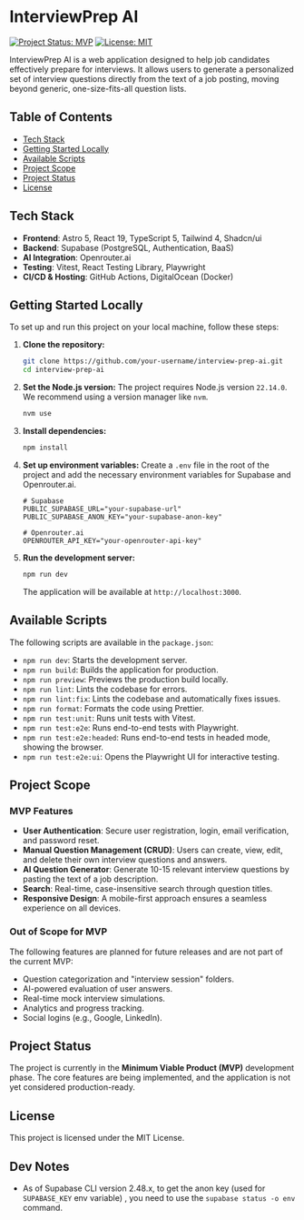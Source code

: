 # InterviewPrep AI

[![Project Status: MVP](https://img.shields.io/badge/status-MVP-green.svg)](https://shields.io/)
[![License: MIT](https://img.shields.io/badge/License-MIT-blue.svg)](https://opensource.org/licenses/MIT)

InterviewPrep AI is a web application designed to help job candidates effectively prepare for interviews. It allows users to generate a personalized set of interview questions directly from the text of a job posting, moving beyond generic, one-size-fits-all question lists.

## Table of Contents

- [Tech Stack](#tech-stack)
- [Getting Started Locally](#getting-started-locally)
- [Available Scripts](#available-scripts)
- [Project Scope](#project-scope)
- [Project Status](#project-status)
- [License](#license)

## Tech Stack

- **Frontend**: Astro 5, React 19, TypeScript 5, Tailwind 4, Shadcn/ui
- **Backend**: Supabase (PostgreSQL, Authentication, BaaS)
- **AI Integration**: Openrouter.ai
- **Testing**: Vitest, React Testing Library, Playwright
- **CI/CD & Hosting**: GitHub Actions, DigitalOcean (Docker)

## Getting Started Locally

To set up and run this project on your local machine, follow these steps:

1.  **Clone the repository:**

    ```bash
    git clone https://github.com/your-username/interview-prep-ai.git
    cd interview-prep-ai
    ```

2.  **Set the Node.js version:**
    The project requires Node.js version `22.14.0`. We recommend using a version manager like `nvm`.

    ```bash
    nvm use
    ```

3.  **Install dependencies:**

    ```bash
    npm install
    ```

4.  **Set up environment variables:**
    Create a `.env` file in the root of the project and add the necessary environment variables for Supabase and Openrouter.ai.

    ```env
    # Supabase
    PUBLIC_SUPABASE_URL="your-supabase-url"
    PUBLIC_SUPABASE_ANON_KEY="your-supabase-anon-key"

    # Openrouter.ai
    OPENROUTER_API_KEY="your-openrouter-api-key"
    ```

5.  **Run the development server:**
    ```bash
    npm run dev
    ```
    The application will be available at `http://localhost:3000`.

## Available Scripts

The following scripts are available in the `package.json`:

- `npm run dev`: Starts the development server.
- `npm run build`: Builds the application for production.
- `npm run preview`: Previews the production build locally.
- `npm run lint`: Lints the codebase for errors.
- `npm run lint:fix`: Lints the codebase and automatically fixes issues.
- `npm run format`: Formats the code using Prettier.
- `npm run test:unit`: Runs unit tests with Vitest.
- `npm run test:e2e`: Runs end-to-end tests with Playwright.
- `npm run test:e2e:headed`: Runs end-to-end tests in headed mode, showing the browser.
- `npm run test:e2e:ui`: Opens the Playwright UI for interactive testing.

## Project Scope

### MVP Features

- **User Authentication**: Secure user registration, login, email verification, and password reset.
- **Manual Question Management (CRUD)**: Users can create, view, edit, and delete their own interview questions and answers.
- **AI Question Generator**: Generate 10-15 relevant interview questions by pasting the text of a job description.
- **Search**: Real-time, case-insensitive search through question titles.
- **Responsive Design**: A mobile-first approach ensures a seamless experience on all devices.

### Out of Scope for MVP

The following features are planned for future releases and are not part of the current MVP:

- Question categorization and "interview session" folders.
- AI-powered evaluation of user answers.
- Real-time mock interview simulations.
- Analytics and progress tracking.
- Social logins (e.g., Google, LinkedIn).

## Project Status

The project is currently in the **Minimum Viable Product (MVP)** development phase. The core features are being implemented, and the application is not yet considered production-ready.

## License

This project is licensed under the MIT License.

## Dev Notes

- As of Supabase CLI version 2.48.x, to get the anon key (used for `SUPABASE_KEY` env variable) , you need to use the `supabase status -o env` command.
